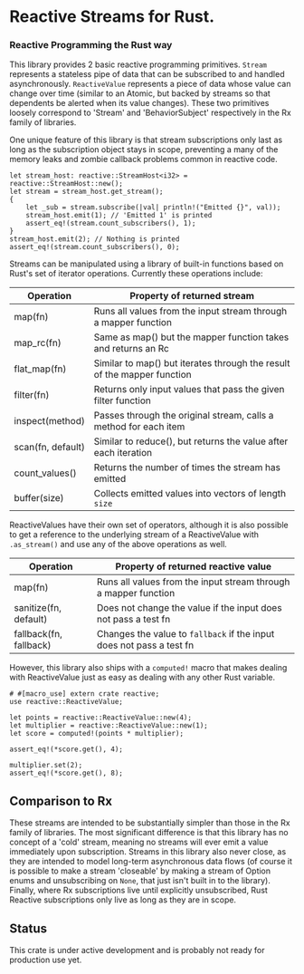 # Reactive Streams for Rust.
### Reactive Programming the Rust way

This library provides 2 basic reactive programming primitives. `Stream` represents a stateless
pipe of data that can be subscribed to and handled asynchronously. `ReactiveValue` represents
a piece of data whose value can change over time (similar to an Atomic, but backed by streams
so that dependents be alerted when its value changes). These two primitives loosely correspond
to 'Stream' and 'BehaviorSubject' respectively in the Rx family of libraries.

One unique feature of this library is that stream subscriptions only last as long as the
subscription object stays in scope, preventing a many of the memory leaks and zombie callback
problems common in reactive code.

```
let stream_host: reactive::StreamHost<i32> = reactive::StreamHost::new();
let stream = stream_host.get_stream();
{
    let _sub = stream.subscribe(|val| println!("Emitted {}", val));
    stream_host.emit(1); // 'Emitted 1' is printed
    assert_eq!(stream.count_subscribers(), 1);
}
stream_host.emit(2); // Nothing is printed
assert_eq!(stream.count_subscribers(), 0);
```

Streams can be manipulated using a library of built-in functions based on Rust's set of
iterator operations. Currently these operations include:

| Operation          | Property of returned stream                                            |
|--------------------|------------------------------------------------------------------------|
| map(fn)            | Runs all values from the input stream through a mapper function        |
| map_rc(fn)         | Same as map() but the mapper function takes and returns an Rc          |
| flat_map(fn)       | Similar to map() but iterates through the result of the mapper function|
| filter(fn)         | Returns only input values that pass the given filter function          |
| inspect(method)    | Passes through the original stream, calls a method for each item       |
| scan(fn, default)  | Similar to reduce(), but returns the value after each iteration        |
| count_values()     | Returns the number of times the stream has emitted                     |
| buffer(size)       | Collects emitted values into vectors of length `size`                  |

ReactiveValues have their own set of operators, although it is also possible to get a reference
to the underlying stream of a ReactiveValue with `.as_stream()` and use any of the above
operations as well.

| Operation             | Property of returned reactive value                                 |
|-----------------------|---------------------------------------------------------------------|
| map(fn)               | Runs all values from the input stream through a mapper function     |
| sanitize(fn, default) | Does not change the value if the input does not pass a test fn      |
| fallback(fn, fallback)| Changes the value to `fallback` if the input does not pass a test fn|

However, this library also ships with a `computed!` macro that makes dealing with ReactiveValue
just as easy as dealing with any other Rust variable.

```
# #[macro_use] extern crate reactive;
use reactive::ReactiveValue;

let points = reactive::ReactiveValue::new(4);
let multiplier = reactive::ReactiveValue::new(1);
let score = computed!(points * multiplier);

assert_eq!(*score.get(), 4);

multiplier.set(2);
assert_eq!(*score.get(), 8);
```

## Comparison to Rx

These streams are intended to be substantially simpler than those in the Rx family of
libraries. The most significant difference is that this library has no concept of a 'cold'
stream, meaning no streams will ever emit a value immediately upon subscription. Streams
in this library also never close, as they are intended to model long-term asynchronous data
flows (of course it is possible to make a stream 'closeable' by making a stream of Option
enums and unsubscribing on `None`, that just isn't built in to the library). Finally, where
Rx subscriptions live until explicitly unsubscribed, Rust Reactive subscriptions only live
as long as they are in scope.

## Status

This crate is under active development and is probably not ready for production use yet.